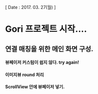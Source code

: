 [ Date : 2017. 03. 27(월) ]

# Gori 프로젝트 시작....


## 연결 매칭을 위한 메인 화면 구성.

#### 뷰페이저 커스텀이 쉽지 않다. try again!

#### 이미지뷰 round 처리

#### ScrollView 안에 뷰페이저 넣기.